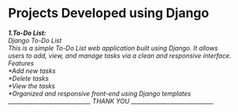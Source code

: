 # Projects Developed using Django
<i>
<b>1.To-Do List:</b><br>
Django To-Do List<br>
This is a simple To-Do List web application built using Django. It allows users to add, view, and manage tasks via a clean and responsive interface.<br>
 Features<br>
*Add new tasks<br>
*Delete tasks<br>
*View the tasks <br>
*Organized and responsive front-end using Django templates<br>
_____________________________ THANK YOU _____________________________
